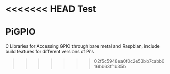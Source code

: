<<<<<<< HEAD
Test
=======
# PiGPIO
C Libraries for Accessing GPIO through bare metal and Raspbian, include build features for different versions of Pi's
>>>>>>> 02f5c5948ea0f0c2e53bb7cabb016bb63ff1b35b

